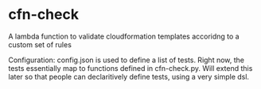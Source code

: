 # cfn-check
A lambda function to validate cloudformation templates accoridng to a custom set of rules

Configuration: config.json is used to define a list of tests. Right now, the tests essentially map to functions defined in cfn-check.py.
Will extend this later so that people can declaritively define tests, using a very simple dsl.
